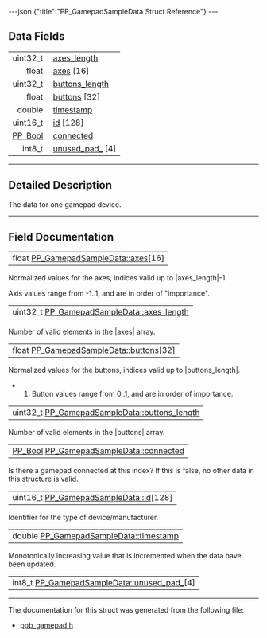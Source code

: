 ---json {"title":"PP\_GamepadSampleData Struct Reference"} ---

Data Fields
-----------

<table><tbody><tr class="odd"><td style="text-align: right;">uint32_t </td><td><a href="/docs/native-client/pepper_stable/c/struct_p_p___gamepad_sample_data#a27e25af2c4d7278951c71d5a71821db5" class="el">axes_length</a></td></tr><tr class="even"><td style="text-align: right;">float </td><td><a href="/docs/native-client/pepper_stable/c/struct_p_p___gamepad_sample_data#a044a97b221c1e87e26ecbd39b584b416" class="el">axes</a> [16]</td></tr><tr class="odd"><td style="text-align: right;">uint32_t </td><td><a href="/docs/native-client/pepper_stable/c/struct_p_p___gamepad_sample_data#ae58bc687fc618e4a957dda7cd087bd58" class="el">buttons_length</a></td></tr><tr class="even"><td style="text-align: right;">float </td><td><a href="/docs/native-client/pepper_stable/c/struct_p_p___gamepad_sample_data#ac9b7def0b695e6009e685b79d883a9a2" class="el">buttons</a> [32]</td></tr><tr class="odd"><td style="text-align: right;">double </td><td><a href="/docs/native-client/pepper_stable/c/struct_p_p___gamepad_sample_data#af832f6af0964f9023d712712a6e3afc7" class="el">timestamp</a></td></tr><tr class="even"><td style="text-align: right;">uint16_t </td><td><a href="/docs/native-client/pepper_stable/c/struct_p_p___gamepad_sample_data#a0a4d0498f6beecb54628a4f1919c48e3" class="el">id</a> [128]</td></tr><tr class="odd"><td style="text-align: right;"><a href="/docs/native-client/pepper_stable/c/group___enums#ga4f272d99be14aacafe08dfd4ef830918" class="el">PP_Bool</a> </td><td><a href="/docs/native-client/pepper_stable/c/struct_p_p___gamepad_sample_data#ae955efce5fcd9de08ab8d4c7f52d0af7" class="el">connected</a></td></tr><tr class="even"><td style="text-align: right;">int8_t </td><td><a href="/docs/native-client/pepper_stable/c/struct_p_p___gamepad_sample_data#a6d8faab2471cbf6133481d7df6c53c3f" class="el">unused_pad_</a> [4]</td></tr></tbody></table>

------------------------------------------------------------------------

<span id="details" class="anchor" style="margin: 0;"></span>

Detailed Description
--------------------

The data for one gamepad device.

------------------------------------------------------------------------

Field Documentation
-------------------

<span id="a044a97b221c1e87e26ecbd39b584b416" class="anchor" style="margin: 0;"></span>

<table><tbody><tr class="odd"><td>float <a href="/docs/native-client/pepper_stable/c/struct_p_p___gamepad_sample_data#a044a97b221c1e87e26ecbd39b584b416" class="el">PP_GamepadSampleData::axes</a>[16]</td></tr></tbody></table>

Normalized values for the axes, indices valid up to |axes\_length|-1.

Axis values range from -1..1, and are in order of "importance".

<span id="a27e25af2c4d7278951c71d5a71821db5" class="anchor" style="margin: 0;"></span>

<table><tbody><tr class="odd"><td>uint32_t <a href="/docs/native-client/pepper_stable/c/struct_p_p___gamepad_sample_data#a27e25af2c4d7278951c71d5a71821db5" class="el">PP_GamepadSampleData::axes_length</a></td></tr></tbody></table>

Number of valid elements in the |axes| array.

<span id="ac9b7def0b695e6009e685b79d883a9a2" class="anchor" style="margin: 0;"></span>

<table><tbody><tr class="odd"><td>float <a href="/docs/native-client/pepper_stable/c/struct_p_p___gamepad_sample_data#ac9b7def0b695e6009e685b79d883a9a2" class="el">PP_GamepadSampleData::buttons</a>[32]</td></tr></tbody></table>

Normalized values for the buttons, indices valid up to |buttons\_length|.

-   1. Button values range from 0..1, and are in order of importance.

<span id="ae58bc687fc618e4a957dda7cd087bd58" class="anchor" style="margin: 0;"></span>

<table><tbody><tr class="odd"><td>uint32_t <a href="/docs/native-client/pepper_stable/c/struct_p_p___gamepad_sample_data#ae58bc687fc618e4a957dda7cd087bd58" class="el">PP_GamepadSampleData::buttons_length</a></td></tr></tbody></table>

Number of valid elements in the |buttons| array.

<span id="ae955efce5fcd9de08ab8d4c7f52d0af7" class="anchor" style="margin: 0;"></span>

<table><tbody><tr class="odd"><td><a href="/docs/native-client/pepper_stable/c/group___enums#ga4f272d99be14aacafe08dfd4ef830918" class="el">PP_Bool</a> <a href="/docs/native-client/pepper_stable/c/struct_p_p___gamepad_sample_data#ae955efce5fcd9de08ab8d4c7f52d0af7" class="el">PP_GamepadSampleData::connected</a></td></tr></tbody></table>

Is there a gamepad connected at this index? If this is false, no other data in this structure is valid.

<span id="a0a4d0498f6beecb54628a4f1919c48e3" class="anchor" style="margin: 0;"></span>

<table><tbody><tr class="odd"><td>uint16_t <a href="/docs/native-client/pepper_stable/c/struct_p_p___gamepad_sample_data#a0a4d0498f6beecb54628a4f1919c48e3" class="el">PP_GamepadSampleData::id</a>[128]</td></tr></tbody></table>

Identifier for the type of device/manufacturer.

<span id="af832f6af0964f9023d712712a6e3afc7" class="anchor" style="margin: 0;"></span>

<table><tbody><tr class="odd"><td>double <a href="/docs/native-client/pepper_stable/c/struct_p_p___gamepad_sample_data#af832f6af0964f9023d712712a6e3afc7" class="el">PP_GamepadSampleData::timestamp</a></td></tr></tbody></table>

Monotonically increasing value that is incremented when the data have been updated.

<span id="a6d8faab2471cbf6133481d7df6c53c3f" class="anchor" style="margin: 0;"></span>

<table><tbody><tr class="odd"><td>int8_t <a href="/docs/native-client/pepper_stable/c/struct_p_p___gamepad_sample_data#a6d8faab2471cbf6133481d7df6c53c3f" class="el">PP_GamepadSampleData::unused_pad_</a>[4]</td></tr></tbody></table>

------------------------------------------------------------------------

The documentation for this struct was generated from the following file:

-   <a href="/docs/native-client/pepper_stable/c/ppb__gamepad_8h/" class="el">ppb_gamepad.h</a>
